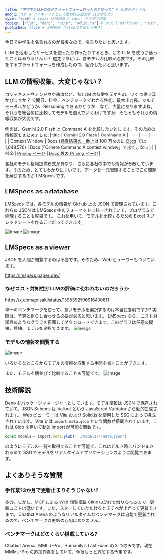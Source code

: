```yaml
---
title: "中学生がLLMの選定プラットフォーム作ったので使って" # 記事のタイトル
emoji: "🤖" # アイキャッチとして使われる絵文字（1文字だけ）
type: "tech" # tech: 技術記事 / idea: アイデア記事
topics: ["llm", "deno", "vite", "solid.js"] # タグ。["markdown", "rust", "aws"]のように指定する
published: false # 公開設定（falseにすると下書き）
---
```

今日で中学生を名乗れるのが最後なので、名乗りたいと思います。

LLM を活用したサービスを使ったり作ったりするとき、どの LLM を使うか迷ったことはありませんか？
選定するには、各モデルの比較が必要です。その比較をするプラットフォームを作成したので、紹介したいと思います。

## LLM の情報収集、大変じゃない？

コンテキストウィンドウや速度など、各 LLM の特徴を示すもの、いくつ思い浮かびますか？
公開日、料金、ベンチマークでわかる性能、最大出力長、マルチモーダルかどうか、Reasoning できるかどうか... など、大量にありますよね。それらを総合的に比較してモデルを選んでいくわけですが、そもそもそれらの情報収集が大変です。

例えば、Gemini 2.0 Flash と Command A を比較したいとします。そのための情報源をまとめました:
| title | Gemini 2.0 Flash | Command A |
| --- | --- | --- |
| Context Window | Docs ([検索結果の一番上](https://ai.google.dev/gemini-api/docs/long-context?hl=ja)は 100 万なのに [Docs](https://ai.google.dev/gemini-api/docs/models?hl=ja#gemini-2.0-flash) では 1,048,576) | Docs (「Cohere Command A context window」で出てこない ) |
| 料金 | [Pricing ページ](https://ai.google.dev/gemini-api/docs/pricing?hl=ja) | [Docs 外の Pricing ページ](https://cohere.com/pricing) |

各社のモデル情報提供形式が異なり、さらに各社の中でも情報が分散しています。そのため、とてもわかりにくいです。データを一元管理することでこの問題を解決するのが LMSpecs です。

## LMSpecs as a database

LMSpecs では、各モデルの情報が GitHub 上の JSON で管理されています。これらの JSON は LMSpecs 中のフォーマットに統一されていて、プログラムで処理することも容易です。
これを用いて、モデルを比較するための Excel スプレッドシートを作ることだってできます。

![image](https://github.com/user-attachments/assets/0818f72b-a09a-4db7-9aa2-e4d0631e49ef)
![image](https://github.com/user-attachments/assets/b639b3eb-f166-4c90-bc17-7f795b06b1b8)

## LMSpecs as a viewer

JSON を人間が閲覧するのは不便です。そのため、Web ビューワーもついています。

https://lmspecs.pages.dev/

### なぜコスト対知性がLLMの評価に使われないのだろうか

https://x.com/goisaki/status/1895392596916400611

単一のベンチマークを使って、賢いモデルを選択するのは本当に賢明ですか? 実際は、予算と照らし合わせる必要があると思います。
LMSpecs なら、コスト対知性のようなグラフを描画してダウンロードできます。このグラフは任意の縦軸、横軸、モデルを選択できます。
![image](https://github.com/user-attachments/assets/a020c780-feae-43bd-8048-fef50a17cbf8)

### モデルの情報を閲覧する

![image](https://github.com/user-attachments/assets/5c694ff8-edc3-4868-b864-756bc68ffe0d)

いろいろなところからモデルの情報を収集する手間を省くことができます。

また、モデルを横並びで比較することも可能です。
![image](https://github.com/user-attachments/assets/912fec73-8536-4215-8e7c-43db46a6e8a2)

## 技術解説

[Deno](https://deno.com/) をパッケージマネージャーとしています。モデル情報は JSON で保存されていて、JSON Schema は Valibot という JavaScript Validator から動的生成されます。
Web ビューワーは Vite および Solid.js を使用した SSG によって構成されています。
Vite には `import.meta.glob` という関数が搭載されています。これは Glob を用いて動的 import が可能な関数です。
```ts
const models = import.meta.glob('../models/*/meta.json')
```
のようにモデルの一覧を取得することが可能で、これはビルド時にバンドルされるので SSG でモデルをリアルタイムアプリケーションのように閲覧できます。

## よくありそうな質問

### 手作業?3か月で更新止まりそうじゃない?

多分。しかし、MCP による Web 閲覧搭載 Cline の助けを借りられるので、更新コストは低いです。また、スターしていただけるとモチベが上がって更新できます。
Chatbot Arena のようなリアルタイムなベンチマークは自動で更新されるので、ベンチマークの更新の心配はありません。

### ベンチマークはどのくらい搭載している?

Chatbot Arena、MMLU-Pro、Humanity’s Last Exam の 3 つのみです。現在 MMMU-Pro の追加作業をしていて、今後もっと追加する予定です。
